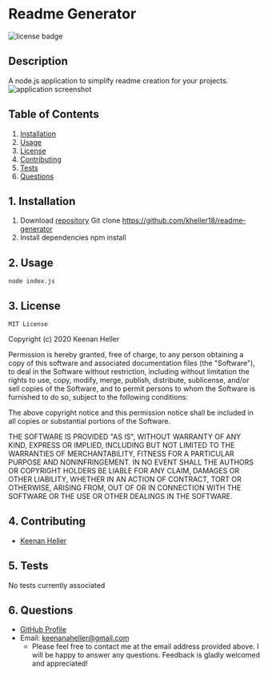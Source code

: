 
# Readme Generator

![license badge](
      https://img.shields.io/badge/license-MIT-green
      )


## Description

  A node.js application to simplify readme creation for your projects.
  ![application screenshot](../readme-generator-screen)


## Table of Contents

  1. [Installation](#1-installation)
  2. [Usage](#2-usage)
  3. [License](#3-license)
  4. [Contributing](#4-contributing)
  5. [Tests](#5-tests)
  6. [Questions](#6-questions)


## 1. Installation

  1. Download [repository](https://github.com/kheller18/readme-generator)
	Git clone https://github.com/kheller18/readme-generator
  2. Install dependencies
	npm install


## 2. Usage

	node index.js
  

## 3. License

	MIT License

  Copyright (c) 2020 Keenan Heller

  Permission is hereby granted, free of charge, to any person obtaining a copy
  of this software and associated documentation files (the "Software"), to deal
  in the Software without restriction, including without limitation the rights
  to use, copy, modify, merge, publish, distribute, sublicense, and/or sell
  copies of the Software, and to permit persons to whom the Software is
  furnished to do so, subject to the following conditions:

  The above copyright notice and this permission notice shall be included in all
  copies or substantial portions of the Software.

  THE SOFTWARE IS PROVIDED "AS IS", WITHOUT WARRANTY OF ANY KIND, EXPRESS OR
  IMPLIED, INCLUDING BUT NOT LIMITED TO THE WARRANTIES OF MERCHANTABILITY,
  FITNESS FOR A PARTICULAR PURPOSE AND NONINFRINGEMENT. IN NO EVENT SHALL THE
  AUTHORS OR COPYRIGHT HOLDERS BE LIABLE FOR ANY CLAIM, DAMAGES OR OTHER
  LIABILITY, WHETHER IN AN ACTION OF CONTRACT, TORT OR OTHERWISE, ARISING FROM,
  OUT OF OR IN CONNECTION WITH THE SOFTWARE OR THE USE OR OTHER DEALINGS IN THE
  SOFTWARE.


## 4. Contributing

  + [Keenan Heller](https://github.com/kheller18)


## 5. Tests

  No tests currently associated


## 6. Questions

  + [GitHub Profile](https://github.com/kheller18)
  + Email: keenanaheller@gmail.com  
    + Please feel free to contact me at the email address provided above.  I will be happy to answer any questions.  Feedback is gladly welcomed and appreciated!